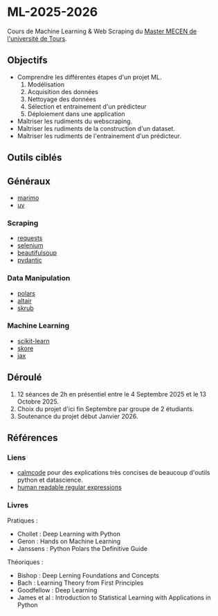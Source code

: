 # ML-2025-2026

Cours de Machine Learning & Web Scraping du [Master MECEN de l'université de Tours](https://mecen.univ-tours.fr/).

## Objectifs

- Comprendre les différentes étapes d'un projet ML.
  1. Modélisation
  1. Acquisition des données
  1. Nettoyage des données
  1. Sélection et entrainement d'un prédicteur
  1. Déploiement dans une application
- Maîtriser les rudiments du webscraping.
- Maîtriser les rudiments de la construction d'un dataset.
- Maîtriser les rudiments de l'entrainement d'un prédicteur.

## Outils ciblés

## Généraux

- [marimo](https://pypi.org/project/marimo/)
- [uv](https://pypi.org/project/uv/)

### Scraping

- [requests](https://pypi.org/project/requests/)
- [selenium](https://pypi.org/project/selenium/)
- [beautifulsoup](https://pypi.org/project/beautifulsoup4/)
- [pydantic](https://pypi.org/project/pydantic/)

### Data Manipulation

- [polars](https://pypi.org/project/polars/)
- [altair](https://pypi.org/project/altair/)
- [skrub](https://pypi.org/project/skrub/)

### Machine Learning

- [scikit-learn](https://pypi.org/project/scikit-learn/)
- [skore](https://pypi.org/project/skore/)
- [jax](https://pypi.org/project/jax/)

## Déroulé

1. 12 séances de 2h en présentiel entre le 4 Septembre 2025 et le 13 Octobre 2025.
1. Choix du projet d'ici fin Septembre par groupe de 2 étudiants.
1. Soutenance du projet début Janvier 2026.

## Références

### Liens

- [calmcode](calmcode.io)
  pour des explications très concises de beaucoup d'outils python et datascience.
- [human readable regular expressions](https://johnfraney.ca/blog/human-readable-regular-expressions/)

### Livres

Pratiques :

- Chollet : Deep Learning with Python
- Geron : Hands on Machine Learning
- Janssens : Python Polars the Definitive Guide

Théoriques :

- Bishop : Deep Lerning Foundations and Concepts
- Bach : Learning Theory from First Principles
- Goodfellow : Deep Learning
- James et al : Introduction to Statistical Learning with Applications in Python
